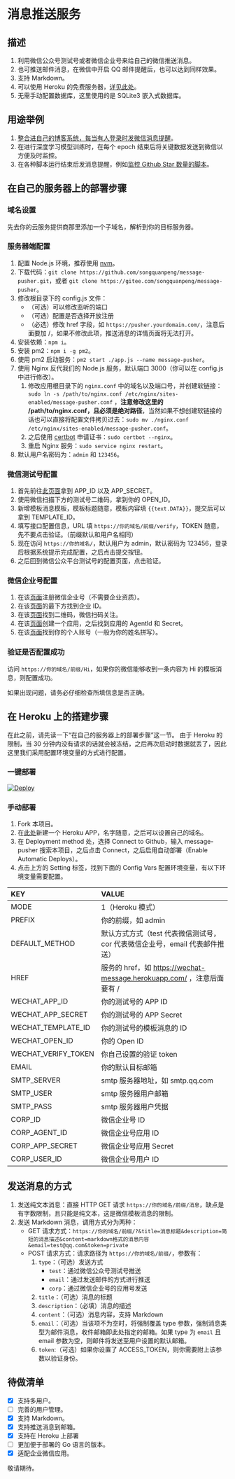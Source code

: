 # 消息推送服务
## 描述
1. 利用微信公众号测试号或者微信企业号来给自己的微信推送消息。
2. 也可推送邮件消息，在微信中开启 QQ 邮件提醒后，也可以达到同样效果。
3. 支持 Markdown。
4. 可以使用 Heroku 的免费服务器，[详见此处](#在-Heroku-上的搭建步骤)。
5. 无需手动配置数据库，这里使用的是 SQLite3 嵌入式数据库。

## 用途举例
1. [整合进自己的博客系统，每当有人登录时发微信消息提醒](https://github.com/songquanpeng/blog/blob/486d63e96ef7906a6c767653a20ec2d3278e9a4a/routes/user.js#L27)。
2. 在进行深度学习模型训练时，在每个 epoch 结束后将关键数据发送到微信以方便及时监控。
3. 在各种脚本运行结束后发消息提醒，例如[监控 Github Star 数量的脚本](https://github.com/songquanpeng/scripts/blob/main/star_watcher.py)。

## 在自己的服务器上的部署步骤
### 域名设置
先去你的云服务提供商那里添加一个子域名，解析到你的目标服务器。

### 服务器端配置
1. 配置 Node.js 环境，推荐使用 [nvm](https://github.com/nvm-sh/nvm)。
2. 下载代码：`git clone https://github.com/songquanpeng/message-pusher.git`，或者 `git clone https://gitee.com/songquanpeng/message-pusher`。
3. 修改根目录下的 config.js 文件：
    + （可选）可以修改监听的端口
    + （可选）配置是否选择开放注册
    + （必选）修改 href 字段，如 `https://pusher.yourdomain.com/`，注意后面要加 /，如果不修改此项，推送消息的详情页面将无法打开。
4. 安装依赖：`npm i`。
5. 安装 pm2：`npm i -g pm2`。
6. 使用 pm2 启动服务：`pm2 start ./app.js --name message-pusher`。
7. 使用 Nginx 反代我们的 Node.js 服务，默认端口 3000（你可以在 config.js 中进行修改）。
    1. 修改应用根目录下的 `nginx.conf` 中的域名以及端口号，并创建软链接：`sudo ln -s /path/to/nginx.conf /etc/nginx/sites-enabled/message-pusher.conf` ，**注意修改这里的 /path/to/nginx.conf，且必须是绝对路径**，当然如果不想创建软链接的话也可以直接将配置文件拷贝过去：`sudo mv ./nginx.conf /etc/nginx/sites-enabled/message-pusher.conf`。
    2. 之后使用 [certbot](https://certbot.eff.org/lets-encrypt/ubuntuxenial-nginx) 申请证书：`sudo certbot --nginx`。
    3. 重启 Nginx 服务：`sudo service nginx restart`。
8. 默认用户名密码为：`admin` 和 `123456`。

### 微信测试号配置
1. 首先前往[此页面](https://mp.weixin.qq.com/debug/cgi-bin/sandboxinfo?action=showinfo&t=sandbox/index)拿到 APP_ID 以及 APP_SECRET。
2. 使用微信扫描下方的测试号二维码，拿到你的 OPEN_ID。
3. 新增模板消息模板，模板标题随意，模板内容填 `{{text.DATA}}`，提交后可以拿到 TEMPLATE_ID。
4. 填写接口配置信息，URL 填 `https://你的域名/前缀/verify`，TOKEN 随意，先不要点击验证。（前缀默认和用户名相同）
5. 现在访问 `https://你的域名/`，默认用户为 admin，默认密码为 123456，登录后根据系统提示完成配置，之后点击提交按钮。
6. 之后回到微信公众平台测试号的配置页面，点击验证。

### 微信企业号配置
1. 在该[页面](https://work.weixin.qq.com/)注册微信企业号（不需要企业资质）。
2. 在该[页面](https://work.weixin.qq.com/wework_admin/frame#profile)的最下方找到企业 ID。
3. 在该[页面](https://work.weixin.qq.com/wework_admin/frame#profile/wxPlugin)找到二维码，微信扫码关注。
4. 在该[页面](https://work.weixin.qq.com/wework_admin/frame#apps)创建一个应用，之后找到应用的 AgentId 和 Secret。
5. 在该[页面](https://work.weixin.qq.com/wework_admin/frame#contacts)找到你的个人账号（一般为你的姓名拼写）。

### 验证是否配置成功
访问 `https://你的域名/前缀/Hi`，如果你的微信能够收到一条内容为 Hi 的模板消息，则配置成功。

如果出现问题，请务必仔细检查所填信息是否正确。

## 在 Heroku 上的搭建步骤
在此之前，请先读一下“在自己的服务器上的部署步骤”这一节。
由于 Heroku 的限制，当 30 分钟内没有请求的话就会被冻结，之后再次启动时数据就丢了，因此这里我们采用配置环境变量的方式进行配置。

### 一键部署
[![Deploy](https://www.herokucdn.com/deploy/button.svg)](https://heroku.com/deploy?template=https://github.com/songquanpeng/message-pusher)

### 手动部署
1. Fork 本项目。
2. 在[此处](https://dashboard.heroku.com/new-app)新建一个 Heroku APP，名字随意，之后可以设置自己的域名。
3. 在 Deployment method 处，选择 Connect to Github，输入 message-pusher 搜索本项目，之后点击 Connect，之后启用自动部署（Enable Automatic Deploys）。 
4. 点击上方的 Setting 标签，找到下面的 Config Vars 配置环境变量，有以下环境变量需要配置。

|KEY|VALUE|
|:--|:--|
|MODE|1（Heroku 模式）|
|PREFIX|你的前缀，如 admin|
|DEFAULT_METHOD|默认方式方式（test 代表微信测试号，cor 代表微信企业号，email 代表邮件推送）|
|HREF|服务的 href，如 https://wechat-message.herokuapp.com/ ，注意后面要有 /|
|WECHAT_APP_ID|你的测试号的 APP ID|
|WECHAT_APP_SECRET|你的测试号的 APP Secret|
|WECHAT_TEMPLATE_ID|你的测试号的模板消息的 ID|
|WECHAT_OPEN_ID|你的 Open ID|
|WECHAT_VERIFY_TOKEN|你自己设置的验证 token|
|EMAIL|你的默认目标邮箱|
|SMTP_SERVER|smtp 服务器地址，如 smtp.qq.com|
|SMTP_USER|smtp 服务器用户邮箱|
|SMTP_PASS|smtp 服务器用户凭据|
|CORP_ID|微信企业号 ID|
|CORP_AGENT_ID|微信企业号应用 ID|
|CORP_APP_SECRET|微信企业号应用 Secret|
|CORP_USER_ID|微信企业号用户 ID|

## 发送消息的方式
1. 发送纯文本消息：直接 HTTP GET 请求 `https://你的域名/前缀/消息`，缺点是有字数限制，且只能是纯文本，这是微信模板消息的限制。
2. 发送 Markdown 消息，调用方式分为两种：
    + GET 请求方式：`https://你的域名/前缀/?&title=消息标题&description=简短的消息描述&content=markdown格式的消息内容&email=test@qq.com&token=private`
    + POST 请求方式：请求路径为 `https://你的域名/前缀/`，参数有：
        1. `type`：（可选）发送方式
            + `test`：通过微信公众号测试号推送
            + `email`：通过发送邮件的方式进行推送
            + `corp`：通过微信企业号的应用号发送
        2. `title`：（可选）消息的标题
        3. `description`：（必填）消息的描述
        4. `content`：（可选）消息内容，支持 Markdown
        5. `email`：（可选）当该项不为空时，将强制覆盖 type 参数，强制消息类型为邮件消息，收件邮箱即此处指定的邮箱。如果 type 为 `email` 且 email 参数为空，则邮件将发送至用户设置的默认邮箱。
        6. `token`:（可选）如果你设置了 ACCESS_TOKEN，则你需要附上该参数以验证身份。

## 待做清单
- [x] 支持多用户。
- [ ] 完善的用户管理。
- [x] 支持 Markdown。
- [x] 支持推送消息到邮箱。
- [x] 支持在 Heroku 上部署
- [ ] 更加便于部署的 Go 语言的版本。
- [x] 适配企业微信应用。

敬请期待。
